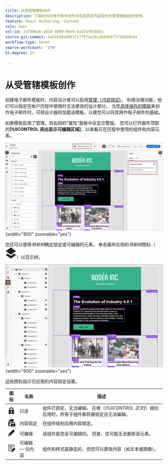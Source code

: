 ```yaml
---
title: 从受管辖模板创作
description: 了解如何将电子邮件创作与包含锁定内容组件的受管模板结合使用。
feature: Email Authoring, Content
role: User
exl-id: 1af996a6-a010-4899-96e9-bad76f93865c
source-git-commit: 4a54548ad061fc778fae3bc4b8499f3716850e4a
workflow-type: tm+mt
source-wordcount: '270'
ht-degree: 1%

---
```


# 从受管辖模板创作

创建电子邮件模板时，内容设计者可以启用[管理（_内容锁定_）](./template-content-governance.md)。 利用治理功能，他们可以指定在帐户历程中使用时无法更改的设计部分。 当您[选择保存的模板](./email-authoring.md#select-a-template)来创作电子邮件时，可视设计器将加载该模板，以便您可以将其用作电子邮件的基础。

如果模板启用了管理，则右侧的“属性”面板中会显示警报。 您可以打开画布顶部的&#x200B;**[!UICONTROL 突出显示可编辑区域]**，以查看可在历程中使用的组件和内容元素。

![在受管辖的模板中查看可编辑区域](./assets/email-designer-governed-highlight.png){width="800" zoomable="yes"}

您还可以使用&#x200B;_导航树_&#x200B;确定锁定或可编辑的元素。 单击画布左侧的&#x200B;_导航树_&#x200B;图标（![链接图标](../assets/do-not-localize/icon-navigation-tree.svg)）以显示树。

![在受管辖的模板中查看可编辑区域](./assets/email-designer-governed-tree.png){width="600" zoomable="yes"}

这些图标指示已应用的内容锁定设置。

| 图标 | 名称 | 描述 |
|------|------|-------------|
| ![只读图标](../assets/do-not-localize/icon-tree-lock.svg) | 只读 | 组件已锁定，无法编辑。 在根（_[!UICONTROL 正文]_）级别应用时，所有子组件都将被锁定且无法编辑。 |
| ![内容编辑图标](../assets/do-not-localize/icon-tree-content-lock.svg) | 内容锁定 | 在组件级别应用内容锁定。 |
| ![可编辑图标](../assets/do-not-localize/icon-edit.svg) | 可编辑 | 该组件是完全可编辑的。 但是，您可能无法删除该元素。 |
| ![内容编辑图标](../assets/do-not-localize/icon-tree-edit-text.svg) | 可编辑 — 仅内容 | 组件和样式是静态的，但您可以更改内容（如文本或图像）。 |
